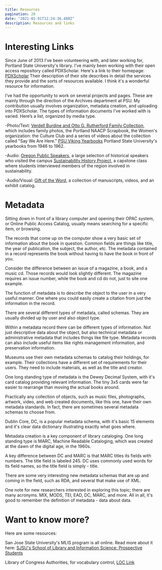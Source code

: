 ```yaml
---
title: Resources
pagination: 20
date: "2021-01-01T12:24:36.480Z"
description: Resources and links
---
```


# Interesting Links


Since June of 2013 I've been volunteering with, and later working for, Portland State University's library. I've mainly been working with their open access repository called PDXScholar. Here's a link to their homepage: [PDXScholar](https://web.archive.org/web/20160812135957/http://pdxscholar.library.pdx.edu/) Their description of their site describes in detail the services they provide and the sorts of resources available. I think it's a wonderful resource for information.



I’ve had the opportunity to work on several projects and pages. These are mainly through the direction of the Archives department at PSU. My contribution usually involves organization, metadata creation, and uploading into PDXScholar. The types of information documents I've worked with is varied. Here’s a list, organized by media type.



-Photo/Text: [Verdell Burdine and Otto G. Rutherford Family Collection,](https://web.archive.org/web/20160812135957/http://pdxscholar.library.pdx.edu/rutherford/) which includes family photos, the Portland NAACP Scrapbook, the Women's organization: the Culture Club and a series of videos about the collection called "Say We Are Here." [PSU Viking Yearbooks](https://web.archive.org/web/20160812135957/http://pdxscholar.library.pdx.edu/viking/) Portland State University's yearbooks from 1946 to 1962.

-Audio: [Oregon Public Speakers,](https://web.archive.org/web/20160812135957/http://pdxscholar.library.pdx.edu/orspeakers/) a large selection of historical speakers who visited the campus [Sustainability History Project,](https://web.archive.org/web/20160812135957/http://pdxscholar.library.pdx.edu/sustainability/) a capstone class where students interviewed members of the region involved in sustainability.

-Audio/Visual: [Gift of the Word,](https://web.archive.org/web/20160812135957/http://pdxscholar.library.pdx.edu/giftoftheword/) a collection of manuscripts, videos, and an exhibit catalog.


# Metadata



Sitting down in front of a library computer and opening their OPAC system, or Online Public Access Catalog, usually means searching for a specific item, or browsing.



The records that come up on the computer show a very basic set of information about the book in question. Common fields are things like title, the year of publication, the subject, the author, etc. The metadata contained in a record represents the book without having to have the book in front of you.



Consider the difference between an issue of a magazine, a book, and a music cd. Those records would look slightly different. The magazine requires an issue number, while the book and cd do not, just to site one example.



The function of metadata is to describe the object to the user in a very useful manner. One where you could easily create a citation from just the information in the record.



There are several different types of metadata, called schemas. They are usually divided up by user and also object type.



Within a metadata record there can be different types of information. Not just descriptive data about the object, but also technical metadata or administrative metadata that includes things like file type. Metadata records can also include useful items like rights management information, and preservation information.



Museums use their own metadata schemas to catalog their holdings, for example. Their collections have a different set of requirements for their users. They need to include materials, as well as the title and creator.



One long standing type of metadata is the Dewey Decimal System, with it's card catalog providing relevant information. The tiny 3x5 cards were far easier to rearrange than moving the actual books around.



Practically any collection of objects, such as music files, photographs, artwork, video, and web created documents, like this one, have their own metadata standards. In fact, there are sometimes several metadata schemas to choose from.



Dublin Core, DC, is a popular metadata schema, with it's basic 15 elements and it's clear data dictionary illustrating exactly what goes where.



Metadata creation is a key component of library cataloging. One long standing type is MARC, Machine Readable Cataloging, which was created at the dawn of the digital age, in the 1960s.



A key difference between DC and MARC is that MARC titles its fields with numbers. The title field is labeled 245. DC uses commonly used words for its field names, so the title field is simply - title.



There are some very interesting new metadata schemas that are up and coming in the field, such as RDA, and several that make use of XML.



One note for new researchers interested in exploring this topic; there are many acronyms. MIX, MODS, TEI, EAD, DC, MARC, and more. All in all, it's good to remember the definition of metadata - data about data.


# Want to know more?

Here are some resources:

San Jose State University's MLIS program is all online. Read more about it here: [SJSU's School of Library and Information Science: Prospective Students](https://web.archive.org/web/20160812181834/http://slisweb.sjsu.edu/prospective-students/discover-online-learning)

Library of Congress Authorities, for vocabulary control, [LOC Link](https://web.archive.org/web/20160812181834/http://authorities.loc.gov/)
